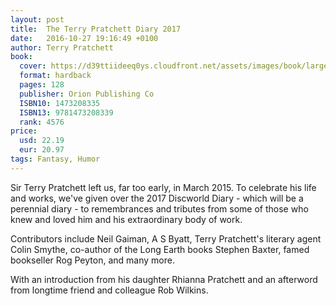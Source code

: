 ```yaml
---
layout: post
title:  The Terry Pratchett Diary 2017
date:   2016-10-27 19:16:49 +0100
author: Terry Pratchett
book: 
  cover: https://d39ttiideeq0ys.cloudfront.net/assets/images/book/large/9781/4732/9781473208339.jpg
  format: hardback
  pages: 128
  publisher: Orion Publishing Co
  ISBN10: 1473208335
  ISBN13: 9781473208339
  rank: 4576
price: 
  usd: 22.19
  eur: 20.97
tags: Fantasy, Humor
---
```


Sir Terry Pratchett left us, far too early, in March 2015. To celebrate his life and works, we've given over the 2017 Discworld Diary - which will be a perennial diary - to remembrances and tributes from some of those who knew and loved him and his extraordinary body of work. 

Contributors include Neil Gaiman, A S Byatt, Terry Pratchett's literary agent Colin Smythe, co-author of the Long Earth books Stephen Baxter, famed bookseller Rog Peyton, and many more. 

With an introduction from his daughter Rhianna Pratchett and an afterword from longtime friend and colleague Rob Wilkins.